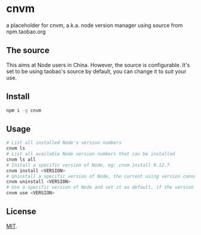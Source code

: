 # cnvm

a placeholder for cnvm, a.k.a. node version manager using source from npm.taobao.org

## The source

This aims at Node users in China. However, the source is configurable. It's set to be using taobao's source by default, you can change it to suit your use.

## Install

```bash
npm i -g cnvm
```

## Usage

```bash
# List all installed Node's version numbers
cnvm ls 
# List all available Node version numbers that can be installed
cnvm ls all
# Install a specific version of Node, eg: cnvm install 0.12.7
cnvm install <VERSION>
# Uninstall a specific version of Node, the current using version cannot be removed
cnvm uninstall <VERSION>
# Use a specific version of Node and set it as default, if the version does not esist then install it first
cnvm use <VERSION>
```

## License

[MIT](/LICENSE).
